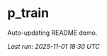 # p_train

Auto-updating README demo.

<!--START_SECTION:status-->
_Last run: 2025-11-01 18:30 UTC_
<!--END_SECTION:status-->





































































































































































































































































































































































































































































































































































































































































































































































































































































































































































































































































































































































































































































































































































































































































































































































































































